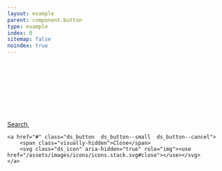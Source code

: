 ```yaml
---
layout: example
parent: component.button
type: example
index: 0
sitemap: false
noindex: true
---
```


<div class="ds_button-group">
    <a href="#" class="ds_button">
        <span class="visually-hidden">Search</span>
        <svg class="ds_icon" aria-hidden="true" role="img"><use href="/assets/images/icons/icons.stack.svg#search"></use></svg>
    </a><br />

    <a href="#" class="ds_button  ds_button--small  ds_button--cancel">
        <span class="visually-hidden">Close</span>
        <svg class="ds_icon" aria-hidden="true" role="img"><use href="/assets/images/icons/icons.stack.svg#close"></use></svg>
    </a>
</div>

